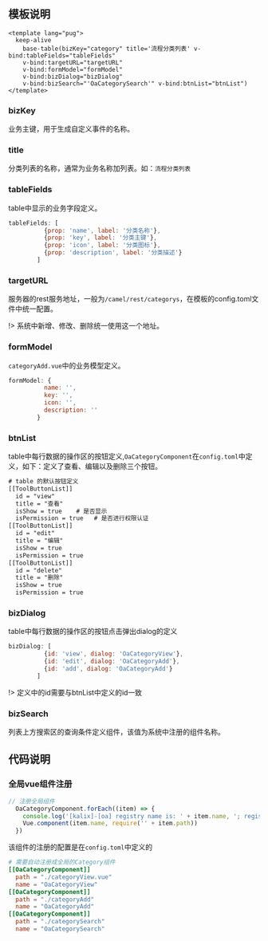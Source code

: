 ## 模板说明
```vue
<template lang="pug">
  keep-alive
    base-table(bizKey="category" title='流程分类列表' v-bind:tableFields="tableFields"
    v-bind:targetURL="targetURL"
    v-bind:formModel="formModel"
    v-bind:bizDialog="bizDialog"
    v-bind:bizSearch="'OaCategorySearch'" v-bind:btnList="btnList")
</template>
```
### bizKey
业务主键，用于生成自定义事件的名称。
### title
分类列表的名称，通常为业务名称加列表。如：`流程分类列表`
### tableFields
table中显示的业务字段定义。
```js
tableFields: [
          {prop: 'name', label: '分类名称'},
          {prop: 'key', label: '分类主键'},
          {prop: 'icon', label: '分类图标'},
          {prop: 'description', label: '分类描述'}
        ]
```
### targetURL
服务器的rest服务地址，一般为`/camel/rest/categorys`，在模板的config.toml文件中统一配置。

!> 系统中新增、修改、删除统一使用这一个地址。
### formModel
`categoryAdd.vue`中的业务模型定义。
```js
formModel: {
          name: '',
          key: '',
          icon: '',
          description: ''
        }
```

### btnList
table中每行数据的操作区的按钮定义,`OaCategoryComponent`在`config.toml`中定义，如下：定义了查看、编辑以及删除三个按钮。
```xml
# table 的默认按钮定义
[[ToolButtonList]]
  id = "view"
  title = "查看"
  isShow = true    # 是否显示
  isPermission = true   # 是否进行权限认证
[[ToolButtonList]]
  id = "edit"
  title = "编辑"
  isShow = true
  isPermission = true
[[ToolButtonList]]
  id = "delete"
  title = "删除"
  isShow = true
  isPermission = true
```

### bizDialog
table中每行数据的操作区的按钮点击弹出dialog的定义
```js
bizDialog: [
          {id: 'view', dialog: 'OaCategoryView'},
          {id: 'edit', dialog: 'OaCategoryAdd'},
          {id: 'add', dialog: 'OaCategoryAdd'}
        ]
```

!> 定义中的id需要与btnList中定义的id一致

### bizSearch
列表上方搜索区的查询条件定义组件，该值为系统中注册的组件名称。
## 代码说明
### 全局vue组件注册
```js
// 注册全局组件
  OaCategoryComponent.forEach((item) => {
    console.log('[kalix]-[oa] registry name is: ' + item.name, '; registry path is: ' + item.path)
    Vue.component(item.name, require('' + item.path))
  })
```
该组件的注册的配置是在`config.toml`中定义的
```toml
# 需要自动注册成全局的Category组件
[[OaCategoryComponent]]
  path = "./categoryView.vue"
  name = "OaCategoryView"
[[OaCategoryComponent]]
  path = "./categoryAdd"
  name = "OaCategoryAdd"
[[OaCategoryComponent]]
  path = "./categorySearch"
  name = "OaCategorySearch"
```
